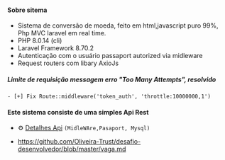 #### Sobre sitema
- Sistema de conversão de moeda, feito em html,javascript puro 99%, Php MVC laravel em real time.
- PHP 8.0.14 (cli)
- Laravel Framework 8.70.2
- Autenticação com o usuário passaport autorized via midleware
- Request routers com libary AxioJs 

##### Limite de requisição messagem erro "Too Many Attempts", resolvido
```
- [+] Fix Route::middleware('token_auth', 'throttle:10000000,1')
```

#### Este sistema consiste de uma simples Api Rest
-  ⚙️ [Detalhes Api](https://github.com/devnaelson/laravel-8-test/blob/convertCurrencyInit/Api.md) `(MidleWAre,Pasaport, Mysql)`

-   https://github.com/Oliveira-Trust/desafio-desenvolvedor/blob/master/vaga.md

